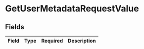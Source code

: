 # GetUserMetadataRequestValue


## Fields

| Field       | Type        | Required    | Description |
| ----------- | ----------- | ----------- | ----------- |
